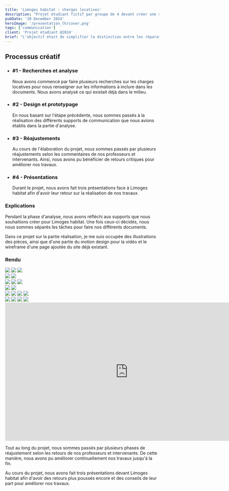 ```yaml
---
title: 'Limoges habitat : charges locatives'
description: "Projet étudiant fictif par groupe de 4 devant créer une structure de création numérique et répondre à la demande de Limoges habitat."
pubDate: '20 December 2024'
heroImage: '/presentation_lh/cover.png'
tags: ['communication']
client: 'Projet étudiant @2024'
brief: "L’objectif était de simplifier la distinction entre les réparations à la charge des locataires et celles prises en compte par Limoges habitat. Il fallait les rendre simples et facile à comprendre, ludiques, pour pouvoir toucher un large nombre de locataires malgré les différences sociales et ethniques. Les supports de communication n’étaient pas imposés, du moment qu’il y avait au moins des documents papiers."
---
```


<article class="flex flex-col w-full py-7 px-10 my-6 gap-5 text-clrWhite bg-secondaryNeutral rounded-xl">
    <h2 class="font-cormorantInfant text-3xl">Processus créatif</h2>
    <ul class="grid grid-cols-1 gap-4 lg:gap-0 lg:grid-cols-4 w-full">
        <li class="flex flex-col lg:px-5 gap-2 lg:gap-1">
            <h3 class="text-lg">#1 - Recherches et analyse</h3>
            <p>Nous avons commencé par faire plusieurs recherches sur les charges locatives pour nous renseigner sur les informations à inclure dans les documents. Nous avons analysé ce qui existait déjà dans le milieu.</p>
        </li>
        <li class="flex flex-col lg:px-5 gap-2 lg:gap-1">
            <h3 class="text-lg">#2 - Design et prototypage</h3>
            <p>En nous basant sur l'étape précédente, nous sommes passés à la réalisation des différents supports de communication que nous avions établis dans la partie d'analyse.</p>
        </li>
        <li class="flex flex-col lg:px-5 gap-2 lg:gap-1">
            <h3 class="text-lg">#3 - Réajustements</h3>
            <p>Au cours de l'élaboration du projet, nous sommes passés par plusieurs réajustements selon les commentaires de nos professeurs et intervenants. Ainsi, nous avons pu bénéficier de retours critiques pour améliorer nos travaux.</p>
        </li>
        <li class="flex flex-col lg:px-5 gap-2 lg:gap-1">
            <h3 class="text-lg">#4 - Présentations</h3>
            <p>Durant le projet, nous avons fait trois présentations face à Limoges habitat afin d'avoir leur retour sur la réalisation de nos travaux.</p>
        </li>
    </ul>
</article>

### **Explications**
Pendant la phase d'analyse, nous avons réfléchi aux supports que nous souhaitions créer pour Limoges habitat. Une fois ceux-ci décidés, nous nous sommes séparés les tâches pour faire nos différents documents. 

Dans ce projet sur la partie réalisation, je me suis occupée des illustrations des pièces, ainsi que d'une partie du motion design pour la vidéo et le wireframe d'une page ajoutée du site déjà existant.

### **Rendu**

<section class="flex justify-between w-full">
    <img class="max-w-[32%]" src="/presentation_lh/illu_sdb.png"/>
    <img class="max-w-[32%]" src="/presentation_lh/illu_salon.png"/>
    <img class="max-w-[32%]" src="/presentation_lh/illu_cuisine.png"/>
</section>

<section class="flex justify-between w-full">
    <img class="max-w-[49%]" src="/presentation_lh/flyertrifold-SAE5crea05-limogeshabitat-BUT3-V2.2-piecevie.png"/>
    <img class="max-w-[49%]" src="/presentation_lh/flyertrifold-SAE5crea05-limogeshabitat-BUT3-V2.2-piecedevie.png"/>
</section>

<section class="flex justify-between w-full">
    <img class="max-w-[32%]" src="/presentation_lh/flyertrifold-SAE5crea05-limogeshabitat-BUT3-V2.2-sallebain.png"/>
    <img class="max-w-[32%]" src="/presentation_lh/flyertrifold-SAE5crea05-limogeshabitat-BUT3-V2.2-salledebain.png"/>
    <img class="max-w-[32%]" src="/presentation_lh/mockup-flyertrifold-SAE5crea01-limogeshabitat-BUT3-1 1.png"/>
</section> 

<section class="flex justify-between w-full">
    <img class="max-w-[49%]" src="/presentation_lh/mockup-pochette-SAE5crea01-limogeshabitat-BUT3-2-exterieur.png"/>
    <img class="max-w-[49%]" src="/presentation_lh/mockup-pochette-SAE5crea01-limogeshabitat-BUT3-2-interieur.png"/>
</section> 

<section class="flex justify-between w-full flex-wrap">
    <img class="max-w-[49%]" src="/presentation_lh/Print - Ebauche - Plaquette - Couverture - V2.png"/>
    <img class="max-w-[49%]" src="/presentation_lh/Print - Ebauche - Plaquette - Couverture - V2-1.png"/>
    <img class="max-w-[49%]" src="/presentation_lh/Print - Ebauche - Plaquette - Couverture - V2-2.png"/>
    <img class="max-w-[49%]" src="/presentation_lh/Print - Ebauche - Plaquette - 4e Couverture - V1-2.png"/>
</section> 

<section class="flex justify-between w-full flex-wrap">
    <img class="max-w-[49%]" src="/presentation_lh/Print - Ebauche - Plaquette - V8.1.png"/>
    <img class="max-w-[49%]" src="/presentation_lh/Print - Ebauche - Plaquette - V8.2.png"/>
    <img class="max-w-[49%]" src="/presentation_lh/Print - Ebauche - Plaquette - V8.3.png"/>
    <img class="max-w-[49%]" src="/presentation_lh/plaquette-mockup-limogeshabitat 1.png"/>
</section> 

<section class="flex w-full justify-center">
    <iframe style="border: 1px solid rgba(0, 0, 0, 0.1);" width="800" height="450" src="https://embed.figma.com/proto/JRnSqASsvFUAZljEy6Xtbg/LimogesHabitat_DECOUX_NOEL_VINATIE_CHOUARD_SAE5crea05?page-id=690%3A1316&node-id=690-1975&viewport=-562%2C447%2C0.12&scaling=scale-down-width&content-scaling=fixed&starting-point-node-id=690%3A1975&embed-host=share" allowfullscreen></iframe>
</section>

<!-- Inclure vidéo ici -->

Tout au long du projet, nous sommes passés par plusieurs phases de réajustement selon les retours de nos professeurs et intervenants. De cette manière, nous avons pu améliorer continuellement nos travaux jusqu'à la fin.

Au cours du projet, nous avons fait trois présentations devant Limoges habitat afin d'avoir des retours plus poussés encore et des conseils de leur part pour améliorer nos travaux.
